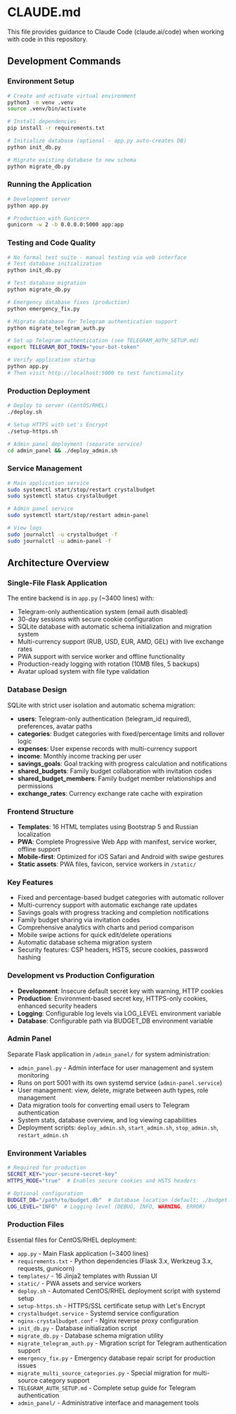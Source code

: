 # CLAUDE.md

This file provides guidance to Claude Code (claude.ai/code) when working with code in this repository.

## Development Commands

### Environment Setup
```bash
# Create and activate virtual environment
python3 -m venv .venv
source .venv/bin/activate

# Install dependencies
pip install -r requirements.txt

# Initialize database (optional - app.py auto-creates DB)
python init_db.py

# Migrate existing database to new schema
python migrate_db.py
```

### Running the Application
```bash
# Development server
python app.py

# Production with Gunicorn
gunicorn -w 2 -b 0.0.0.0:5000 app:app
```

### Testing and Code Quality
```bash
# No formal test suite - manual testing via web interface
# Test database initialization
python init_db.py

# Test database migration
python migrate_db.py

# Emergency database fixes (production)
python emergency_fix.py

# Migrate database for Telegram authentication support
python migrate_telegram_auth.py

# Set up Telegram authentication (see TELEGRAM_AUTH_SETUP.md)
export TELEGRAM_BOT_TOKEN="your-bot-token"

# Verify application startup
python app.py
# Then visit http://localhost:5000 to test functionality
```

### Production Deployment
```bash
# Deploy to server (CentOS/RHEL)
./deploy.sh

# Setup HTTPS with Let's Encrypt
./setup-https.sh

# Admin panel deployment (separate service)
cd admin_panel && ./deploy_admin.sh
```

### Service Management
```bash
# Main application service
sudo systemctl start/stop/restart crystalbudget
sudo systemctl status crystalbudget

# Admin panel service  
sudo systemctl start/stop/restart admin-panel

# View logs
sudo journalctl -u crystalbudget -f
sudo journalctl -u admin-panel -f

```

## Architecture Overview

### Single-File Flask Application
The entire backend is in `app.py` (~3400 lines) with:
- Telegram-only authentication system (email auth disabled)
- 30-day sessions with secure cookie configuration
- SQLite database with automatic schema initialization and migration system
- Multi-currency support (RUB, USD, EUR, AMD, GEL) with live exchange rates
- PWA support with service worker and offline functionality
- Production-ready logging with rotation (10MB files, 5 backups)
- Avatar upload system with file type validation

### Database Design
SQLite with strict user isolation and automatic schema migration:
- **users**: Telegram-only authentication (telegram_id required), preferences, avatar paths
- **categories**: Budget categories with fixed/percentage limits and rollover logic
- **expenses**: User expense records with multi-currency support
- **income**: Monthly income tracking per user
- **savings_goals**: Goal tracking with progress calculation and notifications
- **shared_budgets**: Family budget collaboration with invitation codes
- **shared_budget_members**: Family budget member relationships and permissions
- **exchange_rates**: Currency exchange rate cache with expiration

### Frontend Structure
- **Templates**: 16 HTML templates using Bootstrap 5 and Russian localization
- **PWA**: Complete Progressive Web App with manifest, service worker, offline support
- **Mobile-first**: Optimized for iOS Safari and Android with swipe gestures
- **Static assets**: PWA files, favicon, service workers in `/static/`

### Key Features
- Fixed and percentage-based budget categories with automatic rollover
- Multi-currency support with automatic exchange rate updates
- Savings goals with progress tracking and completion notifications  
- Family budget sharing via invitation codes
- Comprehensive analytics with charts and period comparison
- Mobile swipe actions for quick edit/delete operations
- Automatic database schema migration system
- Security features: CSP headers, HSTS, secure cookies, password hashing

### Development vs Production Configuration
- **Development**: Insecure default secret key with warning, HTTP cookies
- **Production**: Environment-based secret key, HTTPS-only cookies, enhanced security headers
- **Logging**: Configurable log levels via LOG_LEVEL environment variable
- **Database**: Configurable path via BUDGET_DB environment variable

### Admin Panel
Separate Flask application in `/admin_panel/` for system administration:
- `admin_panel.py` - Admin interface for user management and system monitoring
- Runs on port 5001 with its own systemd service (`admin-panel.service`)
- User management: view, delete, migrate between auth types, role management
- Data migration tools for converting email users to Telegram authentication
- System stats, database overview, and log viewing capabilities
- Deployment scripts: `deploy_admin.sh`, `start_admin.sh`, `stop_admin.sh`, `restart_admin.sh`


### Environment Variables
```bash
# Required for production
SECRET_KEY="your-secure-secret-key"
HTTPS_MODE="true"  # Enables secure cookies and HSTS headers

# Optional configuration  
BUDGET_DB="/path/to/budget.db"  # Database location (default: ./budget.db)
LOG_LEVEL="INFO"  # Logging level (DEBUG, INFO, WARNING, ERROR)

```

### Production Files
Essential files for CentOS/RHEL deployment:
- `app.py` - Main Flask application (~3400 lines)
- `requirements.txt` - Python dependencies (Flask 3.x, Werkzeug 3.x, requests, gunicorn)
- `templates/` - 16 Jinja2 templates with Russian UI
- `static/` - PWA assets and service workers
- `deploy.sh` - Automated CentOS/RHEL deployment script with systemd setup
- `setup-https.sh` - HTTPS/SSL certificate setup with Let's Encrypt
- `crystalbudget.service` - Systemd service configuration
- `nginx-crystalbudget.conf` - Nginx reverse proxy configuration
- `init_db.py` - Database initialization script
- `migrate_db.py` - Database schema migration utility
- `migrate_telegram_auth.py` - Migration script for Telegram authentication support
- `emergency_fix.py` - Emergency database repair script for production issues
- `migrate_multi_source_categories.py` - Special migration for multi-source category support
- `TELEGRAM_AUTH_SETUP.md` - Complete setup guide for Telegram authentication
- `admin_panel/` - Administrative interface and management tools